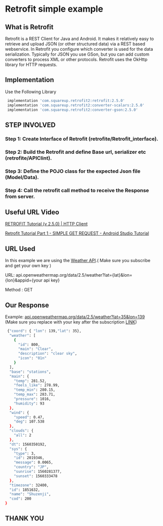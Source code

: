 # Retrofit simple example

## What is Retrofit

Retrofit is a REST Client for Java and Android. It makes it relatively easy to retrieve and upload JSON (or other structured data) via a REST based webservice. In Retrofit you configure which converter is used for the data serialization. Typically for JSON you use GSon, but you can add custom converters to process XML or other protocols. Retrofit uses the OkHttp library for HTTP requests.

## Implementation

Use the Following Library

```bash
 implementation 'com.squareup.retrofit2:retrofit:2.5.0'
 implementation 'com.squareup.retrofit2:converter-scalars:2.5.0'
 implementation 'com.squareup.retrofit2:converter-gson:2.5.0'
```

## STEP INVOLVED

### Step 1: Create Interface of Retrofit (retrofite/Retrofit_interface).
### Step 2: Build the Retrofit and define Base url, serializer etc (retrofite/APIClint).
### Step 3: Define the POJO class for the expected Json file (Model/Data).
### Step 4: Call the retrofit call method to receive the Response from server.
## Useful URL Video 

[RETROFIT Tutorial (v 2.5.0) | HTTP Client](https://www.youtube.com/watch?v=1FVoBM9t2Ik)

[Retrofit Tutorial Part 1 - SIMPLE GET REQUEST - Android Studio Tutorial](https://www.youtube.com/watch?v=4JGvDUlfk7Y&t=652s)

## URL Used 
In this example we are using the [Weather API](https://www.youtube.com/watch?v=1FVoBM9t2Ik).( Make sure you subscribe and get your own key )

URL: api.openweathermap.org/data/2.5/weather?lat={lat}&lon={lon}&appid={your api key}

Method : GET

## Our Response 

Example: [api.openweathermap.org/data/2.5/weather?lat=35&lon=139](https://samples.openweathermap.org/data/2.5/weather?lat=35&lon=139&appid=439d4b804bc8187953eb36d2a8c26a02) (Make sure you replace with your key after the subscription [LINK](https://home.openweathermap.org/users/sign_up))

```bash
 {"coord": { "lon": 139,"lat": 35},
  "weather": [
    {
      "id": 800,
      "main": "Clear",
      "description": "clear sky",
      "icon": "01n"
    }
  ],
  "base": "stations",
  "main": {
    "temp": 281.52,
    "feels_like": 278.99,
    "temp_min": 280.15,
    "temp_max": 283.71,
    "pressure": 1016,
    "humidity": 93
  },
  "wind": {
    "speed": 0.47,
    "deg": 107.538
  },
  "clouds": {
    "all": 2
  },
  "dt": 1560350192,
  "sys": {
    "type": 3,
    "id": 2019346,
    "message": 0.0065,
    "country": "JP",
    "sunrise": 1560281377,
    "sunset": 1560333478
  },
  "timezone": 32400,
  "id": 1851632,
  "name": "Shuzenji",
  "cod": 200
}
```

## THANK YOU
